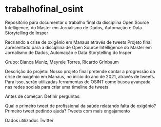 # trabalhofinal_osint
Repositório para documentar o trabalho final da disciplina Open Source Intelligence, do Master em Jornalismo de Dados, Automação e Data Storytelling do Insper


Recriando a crise de oxigênio em Manaus através de tweets
Projeto final apresentado para a disciplina de Open Source Intelligence do Master em Jornalismo de Dados, Automação e Data Storytelling do Insper

Grupo: Bianca Muniz, Meyrele Torres, Ricardo Grinbaum

Descrição do projeto: Nosso projeto final pretende contar a progressão da crise de oxigênio em Manaus, no início do ano de 2021, através de tweets. Para isso, serão utilizadas ferramentas de OSINT como busca avançada nas redes sociais para criar uma timeline de tweets.

Antes de começar: Definir perguntas:

Qual o primeiro tweet de profissional da saúde relatando falta de oxigênio?
Primeiro tweet pedindo ajuda?
Tweets com mais engajamento

Dados utilizados
Twitter
